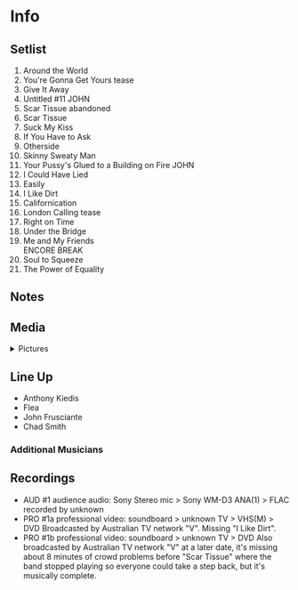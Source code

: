 # Info

## Setlist

1. Around the World
2. You're Gonna Get Yours tease
3. Give It Away
4. Untitled #11 JOHN
5. Scar Tissue abandoned
6. Scar Tissue
7. Suck My Kiss
8. If You Have to Ask
9. Otherside
10. Skinny Sweaty Man
11. Your Pussy's Glued to a Building on Fire JOHN
12. I Could Have Lied
13. Easily
14. I Like Dirt
15. Californication
16. London Calling tease
17. Right on Time
18. Under the Bridge
19. Me and My Friends
<br> ENCORE BREAK
20. Soul to Squeeze
21. The Power of Equality

## Notes

## Media 

<details>
  <summary>Pictures</summary>
  <!--<img alt="Setlist" title="Setlist" src="_.jpg" height="200" />
  <img alt="Clipping" title="Clipping" src="_.jpg" height="200" />
  <img alt="Flyer" title="Flyer" src="_.jpg" height="200" />-->
</details>

## Line Up

* Anthony Kiedis
* Flea
* John Frusciante
* Chad Smith

### Additional Musicians

## Recordings

* AUD #1 audience audio: Sony Stereo mic > Sony WM-D3 ANA(1) > FLAC recorded by unknown  
* PRO #1a professional video: soundboard > unknown TV > VHS(M) > DVD Broadcasted by Australian TV network "V". Missing "I Like Dirt".
* PRO #1b professional video: soundboard > unknown TV > DVD Also broadcasted by Australian TV network "V" at a later date, it's missing about 8 minutes of crowd problems before "Scar Tissue" where the band stopped playing so everyone could take a step back, but it's musically complete.